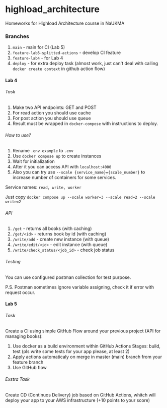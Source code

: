# highload_architecture
Homeworks for Highload Architecture course in NaUKMA

### Branches

1. `main` - main for CI (Lab 5)
2. `feature-lab5-splitted-actions` -  develop CI feature
3. `feature-lab4` - for Lab 4 
4. `deploy` - for extra deploy task (almost work, just can't deal with calling `docker create context` in github action flow)


#### Lab 4
###### Task

1. Make two API endpoints: GET and POST
2. For read action you should use cache
3. For post action you should use queue
4. Result must be wrapped in `docker-compose` with instructions to deploy.

###### How to use?

1. Rename `.env.example` to `.env`
1. Use `docker compose up` to create instances
2. Wait for initialization
3. After it you can access API with `localhost:4000`
4. Also you can try use `--scale {service_name}={scale_number}` to increase number of containers for some services. 

Service names: `read, write, worker`

Just copy `docker compose up --scale worker=3 --scale read=2 --scale write=2`

###### API

1. `/get` - returns all books (with caching)
2. `/get/<id>` - returns book by id (with caching)
3. `/write/add` - create new instance (with queue)
4. `/write/edit/<id>` - edit instance (with queue)
5. `/write/check_status/<job_id>` - check job status
###### Testing

You can use configured postman collection for test purpose.

P.S. Postman sometimes ignore variable assigning, check it if error with request occur.

 #### Lab 5

 ###### Task

 Create a CI using simple GitHub Flow around your previous project (API for managing books):

 1. Use docker as a build environment within GitHub Actions
 Stages: build, test (pls write some tests for your app please, at least 2)
 2. Apply actions automaticaly on merge in master (main) branch from your feature branch
 3. Use GitHub flow

 ###### Exstra Task

 Create CD (Continuos Delivery) job based on GitHub Actions, whitch will deploy your app to your AWS infrastructure (+10 points to your score)
